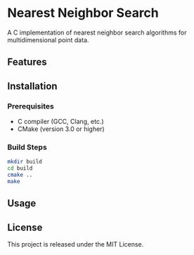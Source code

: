 # Nearest Neighbor Search

A C implementation of nearest neighbor search algorithms for multidimensional point data.

## Features

## Installation

### Prerequisites
- C compiler (GCC, Clang, etc.)
- CMake (version 3.0 or higher)

### Build Steps
```bash
mkdir build
cd build
cmake ..
make
```

## Usage

## License

This project is released under the MIT License.
